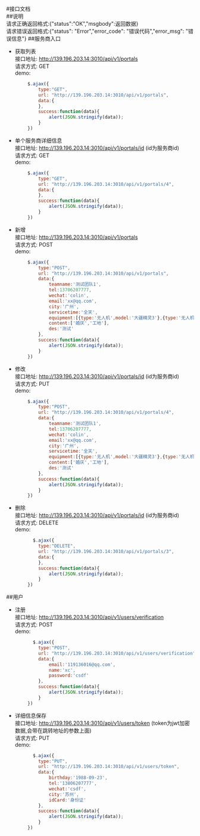 #接口文档  
##说明  
请求正确返回格式:{"status":"OK","msgbody":返回数据}  
请求错误返回格式:{"status": "Error","error_code": "错误代码","error_msg": "错误信息"}
##服务商入口
* 获取列表  
接口地址: http://139.196.203.14:3010/api/v1/portals  
请求方式: GET  
demo:
```javascript
        $.ajax({
            type:"GET",
            url: "http://139.196.203.14:3010/api/v1/portals",
            data:{
            },
            success:function(data){
                alert(JSON.stringify(data));
            }
        })
```

* 单个服务商详细信息  
接口地址: http://139.196.203.14:3010/api/v1/portals/id  (id为服务商id)  
请求方式: GET  
demo:
```javascript
        $.ajax({
            type:"GET",
            url: "http://139.196.203.14:3010/api/v1/portals/4",
            data:{
            },
            success:function(data){
                alert(JSON.stringify(data));
            }
        })
```

* 新增  
接口地址: http://139.196.203.14:3010/api/v1/portals  
请求方式: POST  
demo:  
```javascript  
        $.ajax({
            type:"POST",
            url: "http://139.196.203.14:3010/api/v1/portals",
            data:{
                teamname:'测试团队1',
                tel:13706207777,
                wechat:'colin',
                email:'xx@qq.com',
                city:'广州',
                servicetime:'全天',
                equipment:[{type:'无人机',model:'大疆精灵3'},{type:'无人机',model:'大疆精灵3'}],
                content:['婚庆','工地'],
                des:'测试'
            },
            success:function(data){
                alert(JSON.stringify(data));
            }
        })
```

* 修改  
接口地址: http://139.196.203.14:3010/api/v1/portals/id  (id为服务商id)  
请求方式: PUT  
demo:  
```javascript  
        $.ajax({
            type:"POST",
            url: "http://139.196.203.14:3010/api/v1/portals/4",
            data:{
                teamname:'测试团队1',
                tel:13706207777,
                wechat:'colin',
                email:'xx@qq.com',
                city:'广州',
                servicetime:'全天',
                equipment:[{type:'无人机',model:'大疆精灵3'},{type:'无人机',model:'大疆精灵3'}],
                content:['婚庆','工地'],
                des:'测试'
            },
            success:function(data){
                alert(JSON.stringify(data));
            }
        })
```

* 删除  
接口地址: http://139.196.203.14:3010/api/v1/portals/id  (id为服务商id)  
请求方式: DELETE  
demo:  
```javascript  
          $.ajax({
            type:"DELETE",
            url: "http://139.196.203.14:3010/api/v1/portals/3",
            data:{
            },
            success:function(data){
                alert(JSON.stringify(data));
            }
        })
```

##用户
* 注册  
接口地址: http://139.196.203.14:3010/api/v1/users/verification  
请求方式: POST    
demo:  
```javascript  
          $.ajax({
            type:"POST",
            url: "http://139.196.203.14:3010/api/v1/users/verification",
            data:{
                email:'119136016@qq.com',
                name:'xc',
                password:'csdf'
            },
            success:function(data){
                alert(JSON.stringify(data));
            }
        })
```

* 详细信息保存  
接口地址: http://139.196.203.14:3010/api/v1/users/token  (token为jwt加密数据,会带在跳转地址的参数上面)  
请求方式: PUT    
demo:  
```javascript  
          $.ajax({
            type:"PUT",
            url: "http://139.196.203.14:3010/api/v1/users/token",
            data:{
                birthday:'1988-09-23',
                tel:'13806207777',
                wechat:'csdf',
                city:'苏州',
                idCard:'身份证'
            },
            success:function(data){
                alert(JSON.stringify(data));
            }
        })
```